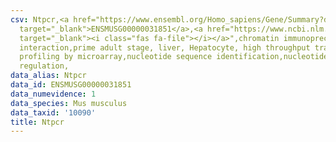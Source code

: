 ```yaml
---
csv: Ntpcr,<a href="https://www.ensembl.org/Homo_sapiens/Gene/Summary?db=core;g=ENSMUSG00000031851"
  target="_blank">ENSMUSG00000031851</a>,<a href="https://www.ncbi.nlm.nih.gov/pubmed/23834426"
  target="_blank"><i class="fas fa-file"></i></a>",chromatin immunoprecipitation assay,direct
  interaction,prime adult stage, liver, Hepatocyte, high throughput transcription
  profiling by microarray,nucleotide sequence identification,nucleotide sequence identification,transcriptional
  regulation,
data_alias: Ntpcr
data_id: ENSMUSG00000031851
data_numevidence: 1
data_species: Mus musculus
data_taxid: '10090'
title: Ntpcr
---
```

